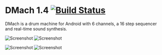 DMach 1.4 [![Build Status](https://travis-ci.org/simonnorberg/dmach.svg?branch=master)](https://travis-ci.org/simonnorberg/dmach)
=========

DMach is a drum machine for Android with 6 channels, a 16 step sequencer and real-time sound synthesis. 

![Screenshot](https://raw.github.com/simonnorberg/dmach/master/art/screenshots/dmach-1.3-screenshot-1-small.png)
![Screenshot](https://raw.github.com/simonnorberg/dmach/master/art/screenshots/dmach-1.3-screenshot-2-small.png)

![Screenshot](https://raw.github.com/simonnorberg/dmach/master/art/screenshots/dmach-1.3-screenshot-3-small.png)
![Screenshot](https://raw.github.com/simonnorberg/dmach/master/art/screenshots/dmach-1.3-screenshot-4-small.png)
